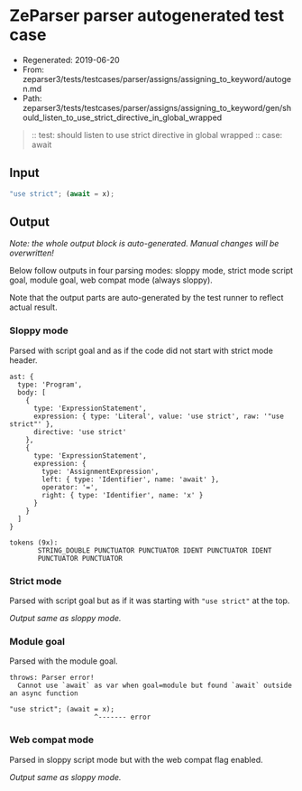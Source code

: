 # ZeParser parser autogenerated test case

- Regenerated: 2019-06-20
- From: zeparser3/tests/testcases/parser/assigns/assigning_to_keyword/autogen.md
- Path: zeparser3/tests/testcases/parser/assigns/assigning_to_keyword/gen/should_listen_to_use_strict_directive_in_global_wrapped

> :: test: should listen to use strict directive in global wrapped
> :: case: await

## Input


`````js
"use strict"; (await = x);
`````

## Output

_Note: the whole output block is auto-generated. Manual changes will be overwritten!_

Below follow outputs in four parsing modes: sloppy mode, strict mode script goal, module goal, web compat mode (always sloppy).

Note that the output parts are auto-generated by the test runner to reflect actual result.

### Sloppy mode

Parsed with script goal and as if the code did not start with strict mode header.

`````
ast: {
  type: 'Program',
  body: [
    {
      type: 'ExpressionStatement',
      expression: { type: 'Literal', value: 'use strict', raw: '"use strict"' },
      directive: 'use strict'
    },
    {
      type: 'ExpressionStatement',
      expression: {
        type: 'AssignmentExpression',
        left: { type: 'Identifier', name: 'await' },
        operator: '=',
        right: { type: 'Identifier', name: 'x' }
      }
    }
  ]
}

tokens (9x):
       STRING_DOUBLE PUNCTUATOR PUNCTUATOR IDENT PUNCTUATOR IDENT
       PUNCTUATOR PUNCTUATOR
`````

### Strict mode

Parsed with script goal but as if it was starting with `"use strict"` at the top.

_Output same as sloppy mode._

### Module goal

Parsed with the module goal.

`````
throws: Parser error!
  Cannot use `await` as var when goal=module but found `await` outside an async function

"use strict"; (await = x);
                     ^------- error
`````


### Web compat mode

Parsed in sloppy script mode but with the web compat flag enabled.

_Output same as sloppy mode._
